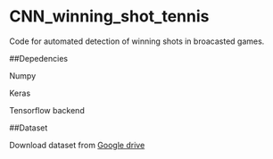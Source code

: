 # CNN_winning_shot_tennis
Code for automated detection of winning shots in broacasted games.


##Depedencies

Numpy

Keras 

Tensorflow backend


##Dataset

Download dataset from [Google drive](https://drive.google.com/open?id=1GNoIehTfUXt1hO3BGUNWw2PYagxUsxJI)


